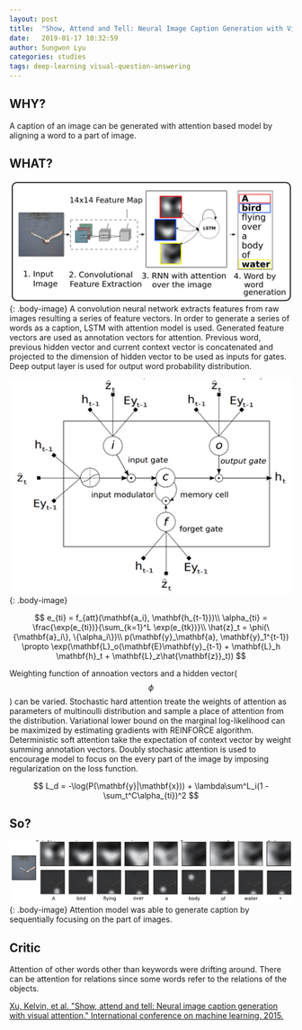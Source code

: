 ```yaml
---
layout: post
title:  "Show, Attend and Tell: Neural Image Caption Generation with Visual Attention"
date:   2019-01-17 10:32:59
author: Sungwon Lyu
categories: studies
tags: deep-learning visual-question-answering
---
```

## WHY? 
A caption of an image can be generated with attention based model by aligning a word to a part of image. 

## WHAT?
![image](/assets/images/nicg1.png){: .body-image}
A convolution neural network extracts features from raw images resulting a series of feature vectors. In order to generate a series of words as a caption, LSTM with attention model is used. Generated feature vectors are used as annotation vectors for attention. Previous word, previous hidden vector and current context vector is concatenated and projected to the dimension of hidden vector to be used as inputs for gates. Deep output layer is used for output word probability distribution. 

![image](/assets/images/nicg2.png){: .body-image}

$$
e_{ti} = f_{att}(\mathbf{a_i}, \mathbf{h_{t-1}})\\
\alpha_{ti} = \frac{\exp(e_{ti})}{\sum_{k=1}^L \exp(e_{tk})}\\
\hat{z}_t = \phi(\{\mathbf{a}_i\}, \{\alpha_i\})\\
p(\mathbf{y}_\mathbf{a}, \mathbf{y}_1^{t-1}) \propto \exp(\mathbf{L}_o(\mathbf{E}\mathbf{y}_{t-1} + \mathbf{L}_h \mathbf{h}_t + \mathbf{L}_z\hat{\mathbf{z}}_t))
$$

Weighting function of annoation vectors and a hidden vector($$\phi$$) can be varied. Stochastic hard attention treate the weights of attention as parameters of multinoulli distribution and sample a place of attention from the distribution. Variational lower bound on the marginal log-likelihood can be maximized by estimating gradients with REINFORCE algorithm. Deterministic soft attention take the expectation of context vector by weight summing annotation vectors. Doubly stochasic attention is used to encourage model to focus on the every part of the image by imposing regularization on the loss function.

$$
L_d = -\log(P(\mathbf{y}|\mathbf{x})) + \lambda\sum^L_i(1 - \sum_t^C\alpha_{ti})^2
$$

## So?
![image](/assets/images/nicg3.png){: .body-image}
Attention model was able to generate caption by sequentially focusing on the part of images. 

## Critic
Attention of other words other than keywords were drifting around. There can be attention for relations since some words refer to the relations of the objects. 

[Xu, Kelvin, et al. "Show, attend and tell: Neural image caption generation with visual attention." International conference on machine learning. 2015.](http://proceedings.mlr.press/v37/xuc15.pdf)

